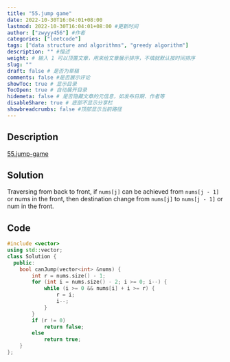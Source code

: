 ```yaml
---
title: "55.jump game"
date: 2022-10-30T16:04:01+08:00
lastmod: 2022-10-30T16:04:01+08:00 #更新时间
author: ["zwyyy456"] #作者
categories: ["leetcode"]
tags: ["data structure and algorithms", "greedy algorithm"]
description: "" #描述
weight: # 输入 1 可以顶置文章，用来给文章展示排序，不填就默认按时间排序
slug: ""
draft: false # 是否为草稿
comments: false #是否展示评论
showToc: true # 显示目录
TocOpen: true # 自动展开目录
hidemeta: false # 是否隐藏文章的元信息，如发布日期、作者等
disableShare: true # 底部不显示分享栏
showbreadcrumbs: false #顶部显示当前路径
---
```

## Description
[55.jump-game](https://leetcode.com/problems/jump-game/)

## Solution
Traversing from back to front, if `nums[j]` can be achieved from `nums[j - 1]` or nums in the front, then destination change from `nums[j]` to `nums[j - 1]` or num in the front.

## Code
```cpp
#include <vector>
using std::vector;
class Solution {
  public:
    bool canJump(vector<int> &nums) {
        int r = nums.size() - 1;
        for (int i = nums.size() - 2; i >= 0; i--) {
            while (i >= 0 && nums[i] + i >= r) {
                r = i;
                i--;
            }
        }
        if (r != 0)
            return false;
        else
            return true;
    }
};
```

